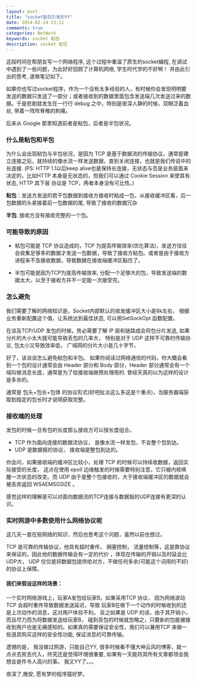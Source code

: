 ```yaml
---
layout: post
title: "socket黏包引发的YY"
date: 2014-02-24 23:11
comments: true
categories: NetWork 
keywords: socket 粘包
description: socket 粘包 
---
```

这段时间在帮朋友写一个网络程序, 这个过程中重温了原生的socket编程, 在调试中遇到了一些问题，为此好好回顾了计算机网络, 学生时代学的不好啊！ 并由此引出的思考, 遂做笔记如下。

如果你也写过socket程序，作为一个没有太多经验的人，有时候你会发现明明要发送的数据只发送了一部分；或者接收到的数据里面包含发送端几次发送过来的数据。于是悲剧就发生在一行行 debug 之中，特别是夜深人静的时候，双眼泛着血丝, 带着一阵阵脊椎的刺痛。

后来从 Google 那里知道前者是粘包，后者是半包状况。

### 什么是粘包和半包
为什么会出现粘包与半包状况，是因为 TCP 是基于数据流的传输协议，通常是建立连接之后，就持续的像水流一样发送数据，直到关闭连接，也就是我们传说中的长连接. (PS: HTTP 1.1以后keep alive也是保持长连接，无状态与否是业务层面来决定的，比如HTTP 本身是无状态的，但我们可以通过 Cookie Session 来使其有状态, HTTP 其下层 协议是 TCP，两者本身没有可比性。)

**粘包**：发送方发送的若干包数据到接收方接收时粘成一包，从接收缓冲区看，后一包数据的头紧接着前一包数据的尾, 导致了接收的数据冗杂

**半包**: 接收方没有接收完整的一个包。

### 可能导致的原因

+ 粘包可能是 TCP 协议造成的，TCP 为提高传输效率(优化算法)，发送方往往会收集足够多的数据才发送一包数据，导致了接收方粘包。或者是由于接收方进程来不及接收数据，导致数据在接收端缓冲区黏住了。

+ 半包可能是因为TCP为提高传输效率, 分配一个足够大的包，导致发送端的数据太大，以至于接收方并不一定能一次接受完。

### 怎么避免
我们需要了解的网络知识是。Socket内部默认的收发缓冲区大小是8k左右， 根据业务重新配置这个值，让系统达到最佳状态, 可以用SetSockOpt 函数配置。

在谈及TCP/UDP 发包的时候，势必需要了解 IP 层和链路成会将包分片发送, 如果分片的大小太大就可能导致丢包的几率大， 特别是对于 UDP 这样不可靠的传输协议, 包太小又导致效率低， 广域网的分片大小是几十字节，

好了，该谈谈怎么避免粘包和半包。
如果你阅读过网络通信的代码，你大概会看到一个包的设计通常会由 Header 部分和 Body 部分，Header 部分通常会有一个域叫做消息长度，通常是为了给接收端做预处理用的. 曾经天真的以为这样的设计是多余的。

通常是 包头+包长+包体 的协议形式(好吧扯淡这么多这是个重点)，当服务器端获取到指定的包长时才说明获取完整。

### 接收端的处理
发包的时候一旦有包的长度那么接收方可以按长度组合。

+ TCP 作为面向连接的数据流协议， 是像水流一样发包，不会整个包到达。
+ UDP 是数据报的协议， 接收端是整包到达的。 

你会问，如果接收端的缓冲区比较小，处理 TCP 的时候可以持续收数据，返回实际接受的长度， 这点在使用 epoll 边缘触发的时候需要特别注意，它只被内核唤醒一次状态的改变。而 UDP 由于是整个包接收的，大于接收端缓冲区的数据就会被丢弃返回 WSAEMSGSIZE 。 

感觉这样的理解是可以对面向数据流的TCP连接与数据报的UDP连接有更深的认识。

### 实时网游中多数使用什么网络协议呢
这几天一直在抠网络的知识，然后也思考这个问题，虽然以前也想过。

TCP 是可靠的传输协议，他具有超时重传， 拥塞控制， 流量控制等，这是靠协议来保证的，因此他的数据传输会有一定的代价 ，体现在传输的开销以及时延会比UDP大， UDP 仅仅是将数据包提供给对方，不做任何多余(可能这个词用的不好)的协议上保障。 

#### 我们来假设这样的场景：

一个实时网络游戏上，玩家A发包给玩家B，如果采用TCP 协议， 因为网络波动 TCP 会超时重传导致数据发送延迟，导致 玩家B在做下一个动作的时候收到的还是上次动作的消息，这对用户体验不利。 反之如果是 UDP 的话，由于其开销小，而且尽力而为将数据发送给玩家B， 碰到丢包的时候就忽略之，只要新的包能被接收到用户也是无痛感知的。如果真的需要保证安全性，我们可以兼用TCP 来做一些道具购买这样的安全性功能, 保证消息的可靠传输。

遗憾的是， 我没做过网游，只能自己YY, 很多时候看不懂大神云风的博客，就一点点去抠去代入，终究还是觉得环境很重要, 如果有一天能将其所有文章都领会我想会是件令人高兴的事。 我又YY了。。。

夜深了,晚安, 愿有梦的程序猿好梦。

